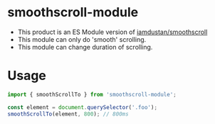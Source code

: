 smoothscroll-module
==

- This product is an ES Module version of [iamdustan/smoothscroll](https://github.com/iamdustan/smoothscroll)
- This module can only do 'smooth' scrolling.
- This module can change duration of scrolling.


# Usage

```js
import { smoothScrollTo } from 'smoothscroll-module';

const element = document.querySelector('.foo');
smoothScrollTo(element, 800); // 800ms
```
